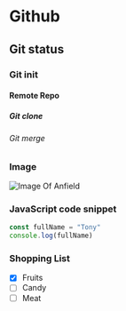 # Github
## Git status
### Git init
#### Remote Repo
##### Git clone
###### Git merge

### Image
![Image Of Anfield](https://github.com/user-attachments/assets/43157785-dbce-4014-81e7-071584c6dead)

### JavaScript code snippet
``` javascript
const fullName = "Tony"
console.log(fullName)
```
### Shopping List
- [x] Fruits
- [ ] Candy
- [ ] Meat
